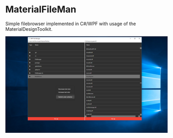 # MaterialFileMan
Simple filebrowser implemented in C#/WPF with usage of the MaterialDesignToolkit.

![Screenshot](https://github.com/mbalous/MaterialFileMan/blob/master/screenshot.png)